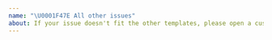 ```yaml
---
name: "\U0001F47E All other issues"
about: If your issue doesn't fit the other templates, please open a custom issue
---
```


<!--

Thank you so much for getting involved with the work and efforts of the OpenJS Foundation's Cross Project Council. Please describe your issue in adequate details below. This comment may be removed.

-->
